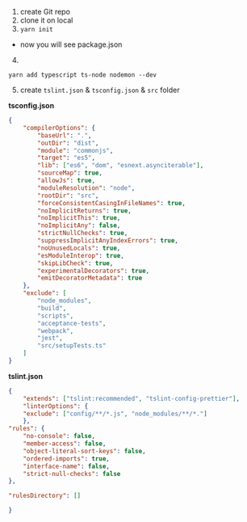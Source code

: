 1. create Git repo
2.  clone it on local
3.  `yarn init`
- now you will see package.json
4. 
```
yarn add typescript ts-node nodemon --dev
```

5. create `tslint.json` & `tsconfig.json` & `src` folder

**tsconfig.json**
```json
{
	"compilerOptions": {
		"baseUrl": ".",
		"outDir": "dist",
		"module": "commonjs",
		"target": "es5",
		"lib": ["es6", "dom", "esnext.asynciterable"],
		"sourceMap": true,
		"allowJs": true,
		"moduleResolution": "node",
		"rootDir": "src",
		"forceConsistentCasingInFileNames": true,
		"noImplicitReturns": true,
		"noImplicitThis": true,
		"noImplicitAny": false,
		"strictNullChecks": true,
		"suppressImplicitAnyIndexErrors": true,
		"noUnusedLocals": true,
		"esModuleInterop": true,
		"skipLibCheck": true,
		"experimentalDecorators": true,
		"emitDecoratorMetadata": true
	},
	"exclude": [
		"node_modules",
		"build",
		"scripts",
		"acceptance-tests",
		"webpack",
		"jest",
		"src/setupTests.ts"
	]
}
```
**tslint.json**
```json
{
	"extends": ["tslint:recommended", "tslint-config-prettier"],
	"linterOptions": {
	"exclude": ["config/**/*.js", "node_modules/**/*."]
	},
"rules": {
	"no-console": false,
	"member-access": false,
	"object-literal-sort-keys": false,
	"ordered-imports": true,
	"interface-name": false,
	"strict-null-checks": false
},

"rulesDirectory": []

}
```
<!--stackedit_data:
eyJoaXN0b3J5IjpbMTAwOTE4MTg5MCwtMjYxNTU0NDgsNzg4OD
EyNjIzXX0=
-->